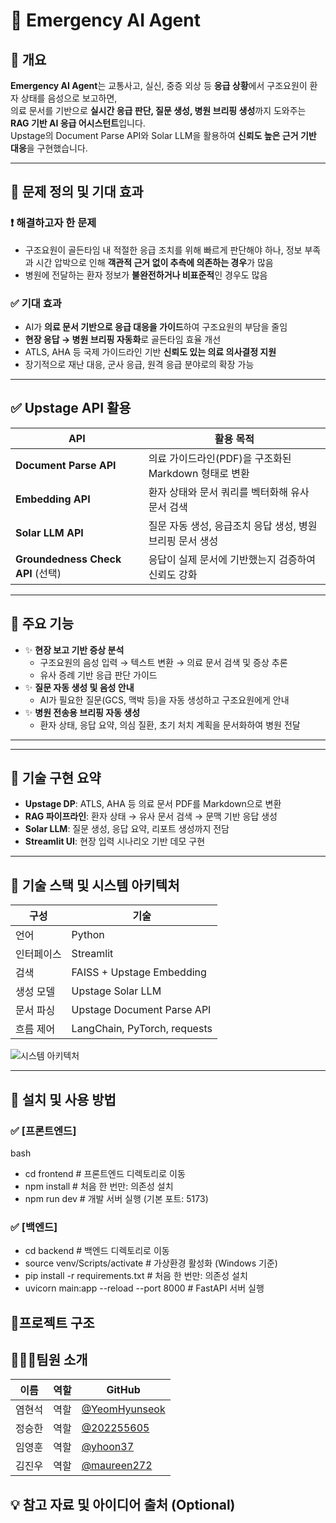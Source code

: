 # 🚨 Emergency AI Agent

## 📌 개요
**Emergency AI Agent**는 교통사고, 실신, 중증 외상 등 **응급 상황**에서 구조요원이 환자 상태를 음성으로 보고하면,  
의료 문서를 기반으로 **실시간 응급 판단, 질문 생성, 병원 브리핑 생성**까지 도와주는 **RAG 기반 AI 응급 어시스턴트**입니다.  
Upstage의 Document Parse API와 Solar LLM을 활용하여 **신뢰도 높은 근거 기반 대응**을 구현했습니다.

---

## 🎯 문제 정의 및 기대 효과

### ❗ 해결하고자 한 문제
- 구조요원이 골든타임 내 적절한 응급 조치를 위해 빠르게 판단해야 하나, 정보 부족과 시간 압박으로 인해 **객관적 근거 없이 추측에 의존하는 경우**가 많음
- 병원에 전달하는 환자 정보가 **불완전하거나 비표준적**인 경우도 많음

### ✅ 기대 효과
- AI가 **의료 문서 기반으로 응급 대응을 가이드**하여 구조요원의 부담을 줄임
- **현장 응답 → 병원 브리핑 자동화**로 골든타임 효율 개선
- ATLS, AHA 등 국제 가이드라인 기반 **신뢰도 있는 의료 의사결정 지원**
- 장기적으로 재난 대응, 군사 응급, 원격 응급 분야로의 확장 가능

---

## ✅ Upstage API 활용

| API | 활용 목적 |
|-----|------------|
| **Document Parse API** | 의료 가이드라인(PDF)을 구조화된 Markdown 형태로 변환 |
| **Embedding API** | 환자 상태와 문서 쿼리를 벡터화해 유사 문서 검색 |
| **Solar LLM API** | 질문 자동 생성, 응급조치 응답 생성, 병원 브리핑 문서 생성 |
| **Groundedness Check API** (선택) | 응답이 실제 문서에 기반했는지 검증하여 신뢰도 강화 |

---

## 🚀 주요 기능

- ✨ **현장 보고 기반 증상 분석**
  - 구조요원의 음성 입력 → 텍스트 변환 → 의료 문서 검색 및 증상 추론
  - 유사 증례 기반 응급 판단 가이드
- ✨ **질문 자동 생성 및 음성 안내**
  - AI가 필요한 질문(GCS, 맥박 등)을 자동 생성하고 구조요원에게 안내
- ✨ **병원 전송용 브리핑 자동 생성**
  - 환자 상태, 응답 요약, 의심 질환, 초기 처치 계획을 문서화하여 병원 전달

---


---

## 🔬 기술 구현 요약

- **Upstage DP**: ATLS, AHA 등 의료 문서 PDF를 Markdown으로 변환
- **RAG 파이프라인**: 환자 상태 → 유사 문서 검색 → 문맥 기반 응답 생성
- **Solar LLM**: 질문 생성, 응답 요약, 리포트 생성까지 전담
- **Streamlit UI**: 현장 입력 시나리오 기반 데모 구현

---

## 🧰 기술 스택 및 시스템 아키텍처

| 구성 | 기술 |
|------|------|
| 언어 | Python |
| 인터페이스 | Streamlit |
| 검색 | FAISS + Upstage Embedding |
| 생성 모델 | Upstage Solar LLM |
| 문서 파싱 | Upstage Document Parse API |
| 흐름 제어 | LangChain, PyTorch, requests |

![시스템 아키텍처](./assets/architecture.png)

---

## 🔧 설치 및 사용 방법

### ✅ [프론트엔드]

bash
- cd frontend            # 프론트엔드 디렉토리로 이동
- npm install            # 처음 한 번만: 의존성 설치
- npm run dev            # 개발 서버 실행 (기본 포트: 5173)

### ✅ [백엔드]
- cd backend                         # 백엔드 디렉토리로 이동
- source venv/Scripts/activate       # 가상환경 활성화 (Windows 기준)
- pip install -r requirements.txt    # 처음 한 번만: 의존성 설치
- uvicorn main:app --reload --port 8000  # FastAPI 서버 실행



## 📁프로젝트 구조


## 🧑‍🤝‍🧑팀원 소개 
| 이름  | 역할                | GitHub                                     |
| --- | ----------------- | ------------------------------------------ |
| 염현석 | 역할 | [@YeomHyunseok](https://github.com/YeomHyunseok) |
| 정승한 | 역할 | [@202255605](https://github.com/202255605)   |
| 임영훈 | 역할 | [@yhoon37](https://github.com/yhoon37)   |
| 김진우 | 역할 | [@maureen272](https://github.com/maureen272)   |


## 💡 참고 자료 및 아이디어 출처 (Optional)
